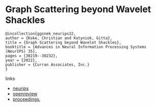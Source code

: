 # Graph Scattering beyond Wavelet Shackles

```
@incollection{ggsnek_neurips22,
author = {Koke, Christian and Kutyniok, Gitta},
title = {Graph Scattering beyond Wavelet Shackles},
booktitle = {Advances in Neural Information Processing Systems (NeurIPS) 35},
pages = {30219--30232},
year = {2022},
publisher = {Curran Associates, Inc.}
}
```

links
- [neurips](https://nips.cc/Conferences/2022/Schedule?showEvent=55100)
- [openreview](https://openreview.net/forum?id=ptUZl8xDMMN)
- [proceedings](https://papers.nips.cc//paper_files/paper/2022/hash/c2f2230abc7ccf669f403be881d3ffb7-Abstract-Conference.html),
